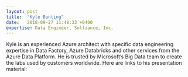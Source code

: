 ```yaml
---
layout: post
title:  "Kyle Bunting"
date:   2018-09-27 11:48:33 +0400
expertise: Data Engineer, Solliance, Inc.
---
```


Kyle is an experienced Azure architect with specific data engineering expertise in Data Factory, Azure Databricks and other services from the Azure Data Platform. He is trusted by Microsoft’s Big Data team to create the labs used by customers worldwide.
Here are links to his presentation material:

